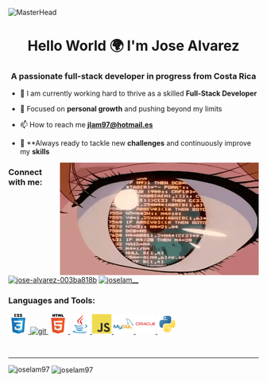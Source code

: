 ![MasterHead](https://github.com/Joselam97/Joselam97/blob/main/descarga.gif)

<h1 align="center">Hello World 🌍 I'm Jose Alvarez</h1>
<h3 align="center">A passionate full-stack developer in progress from Costa Rica</h3>


- 🌱 I am currently working hard to thrive as a skilled **Full-Stack Developer**

- 💬 Focused on **personal growth** and pushing beyond my limits

- 📫 How to reach me **jlam97@hotmail.es**

- 🎯 **Always ready to tackle new **challenges** and continuously improve my **skills**

<img align="right" alt="Coding" width="400" src="https://github.com/Joselam97/Joselam97/blob/main/Efecto.gif">

<h3 align="left">Connect with me:</h3>
<p align="left">
<a href="https://linkedin.com/in/jose-alvarez-003ba818b" target="blank"><img align="center" src="https://raw.githubusercontent.com/rahuldkjain/github-profile-readme-generator/master/src/images/icons/Social/linked-in-alt.svg" alt="jose-alvarez-003ba818b" height="30" width="40" /></a>
<a href="https://instagram.com/joselam__" target="blank"><img align="center" src="https://raw.githubusercontent.com/rahuldkjain/github-profile-readme-generator/master/src/images/icons/Social/instagram.svg" alt="joselam__" height="30" width="40" /></a>
</p>



<h3 align="left">Languages and Tools:</h3>
<p align="left"> <a href="https://www.w3schools.com/css/" target="_blank" rel="noreferrer"> <img src="https://raw.githubusercontent.com/devicons/devicon/master/icons/css3/css3-original-wordmark.svg" alt="css3" width="40" height="40"/> </a> <a href="https://git-scm.com/" target="_blank" rel="noreferrer"> <img src="https://www.vectorlogo.zone/logos/git-scm/git-scm-icon.svg" alt="git" width="40" height="40"/> </a> <a href="https://www.w3.org/html/" target="_blank" rel="noreferrer"> <img src="https://raw.githubusercontent.com/devicons/devicon/master/icons/html5/html5-original-wordmark.svg" alt="html5" width="40" height="40"/> </a> <a href="https://www.java.com" target="_blank" rel="noreferrer"> <img src="https://raw.githubusercontent.com/devicons/devicon/master/icons/java/java-original.svg" alt="java" width="40" height="40"/> </a> <a href="https://developer.mozilla.org/en-US/docs/Web/JavaScript" target="_blank" rel="noreferrer"> <img src="https://raw.githubusercontent.com/devicons/devicon/master/icons/javascript/javascript-original.svg" alt="javascript" width="40" height="40"/> </a> <a href="https://www.mysql.com/" target="_blank" rel="noreferrer"> <img src="https://raw.githubusercontent.com/devicons/devicon/master/icons/mysql/mysql-original-wordmark.svg" alt="mysql" width="40" height="40"/> </a> <a href="https://www.oracle.com/" target="_blank" rel="noreferrer"> <img src="https://raw.githubusercontent.com/devicons/devicon/master/icons/oracle/oracle-original.svg" alt="oracle" width="40" height="40"/> </a> <a href="https://www.python.org" target="_blank" rel="noreferrer"> <img src="https://raw.githubusercontent.com/devicons/devicon/master/icons/python/python-original.svg" alt="python" width="40" height="40"/> </a> </p>

<br>
<hr>

<p><img align="left" src="https://github-readme-stats.vercel.app/api/top-langs?username=joselam97&show_icons=true&locale=en&layout=compact" alt="joselam97" /></p>

<p>&nbsp;<img align="center" src="https://github-readme-stats.vercel.app/api?username=joselam97&show_icons=true&locale=en" alt="joselam97" /></p>
